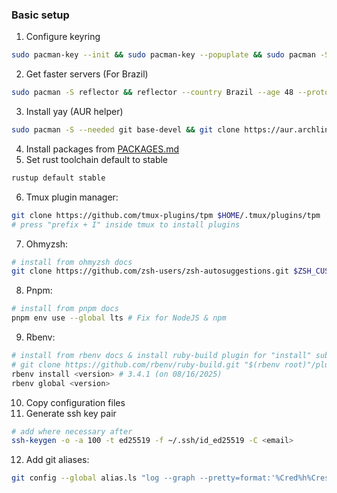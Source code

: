 ### Basic setup

1. Configure keyring
```sh
sudo pacman-key --init && sudo pacman-key --popuplate && sudo pacman -Sy archlinux-keyring && sudo pacman -Syyuu
```
2. Get faster servers (For Brazil)
```sh
sudo pacman -S reflector && reflector --country Brazil --age 48 --protocol https --sort rate --save /etc/pacman.d/mirrorlist
```
3. Install yay (AUR helper)
```sh
sudo pacman -S --needed git base-devel && git clone https://aur.archlinux.org/yay.git && cd yay && makepkg -si && 
```
4. Install packages from [PACKAGES.md](./PACKAGES.md)
5. Set rust toolchain default to stable
```sh
rustup default stable
```
6. Tmux plugin manager:
```sh
git clone https://github.com/tmux-plugins/tpm $HOME/.tmux/plugins/tpm
# press "prefix + I" inside tmux to install plugins
```
7. Ohmyzsh:
```sh
# install from ohmyzsh docs
git clone https://github.com/zsh-users/zsh-autosuggestions.git $ZSH_CUSTOM/plugins/zsh-autosuggestions && git clone https://github.com/zsh-users/zsh-syntax-highlighting.git $ZSH_CUSTOM/plugins/zsh-syntax-highlighting
```
8. Pnpm:
```sh
# install from pnpm docs
pnpm env use --global lts # Fix for NodeJS & npm
```
9. Rbenv:
```sh
# install from rbenv docs & install ruby-build plugin for "install" subcommand
# git clone https://github.com/rbenv/ruby-build.git "$(rbenv root)"/plugins/ruby-build
rbenv install <version> # 3.4.1 (on 08/16/2025)
rbenv global <version>
```
10. Copy configuration files
11. Generate ssh key pair
```sh
# add where necessary after
ssh-keygen -o -a 100 -t ed25519 -f ~/.ssh/id_ed25519 -C <email>
```
12. Add git aliases:
```sh
git config --global alias.ls "log --graph --pretty=format:'%Cred%h%Creset -%C(yellow)%d%Creset %s %Cgreen(%cr) %C(bold blue)<%an>%Creset' --abbrev-commit"
```
